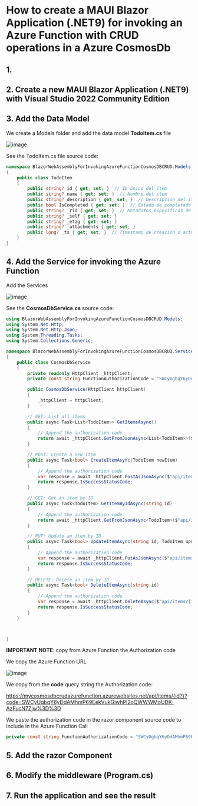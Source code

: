 # How to create a MAUI Blazor Application (.NET9) for invoking an Azure Function with CRUD operations in a Azure CosmosDb

## 1. 

## 2. Create a new MAUI Blazor Application (.NET9) with Visual Studio 2022 Community Edition 



## 3. Add the Data Model

We create a Models folder and add the data model **TodoItem.cs** file

![image](https://github.com/user-attachments/assets/ab92605f-5da8-4a78-b976-9563bdaefe5f)

See the TodoItem.cs file source code:

```csharp
namespace BlazorWebAssemblyForInvokingAzureFunctionCosmosDBCRUD.Models
{
    public class TodoItem
    {
        public string? id { get; set; }  // ID único del ítem
        public string? name { get; set; }  // Nombre del ítem
        public string? description { get; set; }  // Descripción del ítem
        public bool IsCompleted { get; set; }  // Estado de completado (si es necesario)
        public string? _rid { get; set; }  // Metadatos específicos de Cosmos DB
        public string? _self { get; set; }
        public string? _etag { get; set; }
        public string? _attachments { get; set; }
        public long? _ts { get; set; }  // Timestamp de creación o actualización
    }
}
```

## 4. Add the Service for invoking the Azure Function

Add the Services 

![image](https://github.com/user-attachments/assets/5f215aa9-093b-417e-a748-9fe503810301)

See the **CosmosDbService.cs** source code:

```csharp
using BlazorWebAssemblyForInvokingAzureFunctionCosmosDBCRUD.Models;
using System.Net.Http;
using System.Net.Http.Json;
using System.Threading.Tasks;
using System.Collections.Generic;

namespace BlazorWebAssemblyForInvokingAzureFunctionCosmosDBCRUD.Services
{
    public class CosmosDbService
    {
        private readonly HttpClient _httpClient;
        private const string FunctionAuthorizationCode = "SWCyUgbqY6yDdAMhmP69EekVukGjwhPl2oQWWWMoUDK-AzFucN7Zjw%3D%3D";

        public CosmosDbService(HttpClient httpClient)
        {
            _httpClient = httpClient;
        }

        // GET: List all items
        public async Task<List<TodoItem>> GetItemsAsync()
        {
            // Append the authorization code
            return await _httpClient.GetFromJsonAsync<List<TodoItem>>($"api/items?code={FunctionAuthorizationCode}");
        }

        // POST: Create a new item
        public async Task<bool> CreateItemAsync(TodoItem newItem)
        {
            // Append the authorization code
            var response = await _httpClient.PostAsJsonAsync($"api/items?code={FunctionAuthorizationCode}", newItem);
            return response.IsSuccessStatusCode;
        }

        // GET: Get an item by ID
        public async Task<TodoItem> GetItemByIdAsync(string id)
        {
            // Append the authorization code
            return await _httpClient.GetFromJsonAsync<TodoItem>($"api/items/{id}?code={FunctionAuthorizationCode}");
        }

        // PUT: Update an item by ID
        public async Task<bool> UpdateItemAsync(string id, TodoItem updatedItem)
        {
            // Append the authorization code
            var response = await _httpClient.PutAsJsonAsync($"api/items/{id}?code={FunctionAuthorizationCode}", updatedItem);
            return response.IsSuccessStatusCode;
        }

        // DELETE: Delete an item by ID
        public async Task<bool> DeleteItemAsync(string id)
        {
            // Append the authorization code
            var response = await _httpClient.DeleteAsync($"api/items/{id}?code={FunctionAuthorizationCode}");
            return response.IsSuccessStatusCode;
        }
    }



}
```

**IMPORTANT NOTE**: copy from Azure Function the Authorization code

We copy the Azure Function URL

![image](https://github.com/user-attachments/assets/b6bdda60-0947-4273-b9ed-9e50c16b6e26)

We copy from the **code** query string the Authorization code:

https://mycosmosdbcrudazurefunction.azurewebsites.net/api/items/{id?}?code=SWCyUgbqY6yDdAMhmP69EekVukGjwhPl2oQWWWMoUDK-AzFucN7Zjw%3D%3D

We paste the authorization code in the razor component source code to include in the Azure Function Call

```csharp
private const string FunctionAuthorizationCode = "SWCyUgbqY6yDdAMhmP69EekVukGjwhPl2oQWWWMoUDK-AzFucN7Zjw%3D%3D";
```

## 5. Add the razor Component



## 6. Modify the middleware (Program.cs)





## 7. Run the application and see the result
